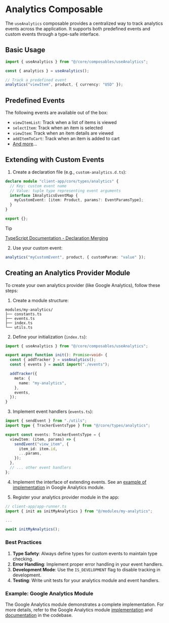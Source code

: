# Analytics Composable

The `useAnalytics` composable provides a centralized way to track analytics events across the application. It supports both predefined events and custom events through a type-safe interface.

## Basic Usage

```typescript
import { useAnalytics } from "@/core/composables/useAnalytics";

const { analytics } = useAnalytics();

// Track a predefined event
analytics("viewItem", product, { currency: "USD" });
```

## Predefined Events

The following events are available out of the box:

- `viewItemList`: Track when a list of items is viewed
- `selectItem`: Track when an item is selected
- `viewItem`: Track when an item details are viewed
- `addItemToCart`: Track when an item is added to cart
- [And more](../../types/analytics.ts)...

## Extending with Custom Events

1. Create a declaration file (e.g., `custom-analytics.d.ts`):

```typescript
declare module "client-app/core/types/analytics" {
  // Key: custom event name
  // Value: tuple type representing event arguments
  interface IAnalyticsEventMap {
    myCustomEvent: [item: Product, params?: EventParamsType];
  }
}

export {};
```

> [!TIP]
>
> [TypeScript Documentation - Declaration Merging](https://www.typescriptlang.org/docs/handbook/declaration-merging.html)

2. Use your custom event:

```typescript
analytics("myCustomEvent", product, { customParam: "value" });
```

## Creating an Analytics Provider Module

To create your own analytics provider (like Google Analytics), follow these steps:

1. Create a module structure:

```
modules/my-analytics/
├── constants.ts
├── events.ts
├── index.ts
└── utils.ts
```

2. Define your initialization (`index.ts`):

```typescript
import { useAnalytics } from "@/core/composables/useAnalytics";

export async function init(): Promise<void> {
  const { addTracker } = useAnalytics();
  const { events } = await import("./events");

  addTracker({
    meta: {
      name: "my-analytics",
    },
    events,
  });
}
```

3. Implement event handlers (`events.ts`):

```typescript
import { sendEvent } from "./utils";
import type { TrackerEventsType } from "@/core/types/analytics";

export const events: TrackerEventsType = {
  viewItem: (item, params) => {
    sendEvent("view_item", {
      item_id: item.id,
      ...params,
    });
  },
  // ... other event handlers
};
```

4. Implement the interface of extending events. See an [example of implementation](/client-app/modules/google-analytics/README.md#extending-events) in Google Analytics module.

5. Register your analytics provider module in the app:

```typescript
// client-app/app-runner.ts
import { init as initMyAnalytics } from "@/modules/my-analytics";

...

await initMyAnalytics();
```

### Best Practices

1. **Type Safety**: Always define types for custom events to maintain type checking.
2. **Error Handling**: Implement proper error handling in your event handlers.
3. **Development Mode**: Use the `IS_DEVELOPMENT` flag to disable tracking in development.
4. **Testing**: Write unit tests for your analytics module and event handlers.

### Example: Google Analytics Module

The Google Analytics module demonstrates a complete implementation.
For more details, refer to the Google Analytics module [implementation](/client-app/modules/google-analytics/index.ts) and [documentation](/client-app/modules/google-analytics/README.md) in the codebase.
